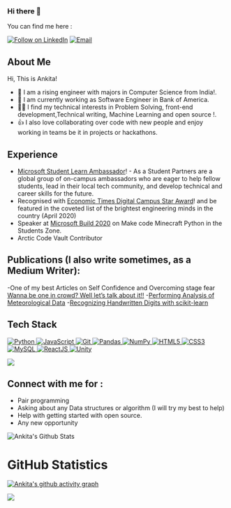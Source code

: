 ### Hi there 👋

<!--
**ankitasharma88990/ankitasharma88990** is a ✨ _special_ ✨ repository because its `README.md` (this file) appears on your GitHub profile.
-->

You can find me here :
<p align="left">
  <a href="https://www.linkedin.com/in/ankita-sharma-83ab64146/"><img title="Follow on LinkedIn" src="https://img.shields.io/badge/LinkedIn-0077B5?style=for-the-badge&logo=linkedin&logoColor=white"/></a>
  <a href="mailto:ankitasharma88990@gmail.com"><img title="Email" src="https://img.shields.io/badge/Gmail-D14836?style=for-the-badge&logo=gmail&logoColor=white"/></a>

## About Me
Hi, This is Ankita!
- 🔭 I am a rising engineer with majors in Computer Science from India!.
- 🌱 I am currently working as Software Engineer in Bank of America.
- 👩‍💻 I find my technical interests in Problem Solving, front-end development,Technical writing, Machine Learning and open source !. 
- 👍 I also love collaborating over code with new people and enjoy working in teams be it in projects or hackathons. 
  
 ## Experience 
- [Microsoft Student Learn Ambassador](https://studentambassadors.microsoft.com/)! - As a Student Partners are a global group of on-campus ambassadors who are eager to help fellow students, lead in their local tech community, and develop technical and career skills for the future.
- Recognised with [Economic Times Digital Campus Star Award](https://economictimes.indiatimes.com/etcampusstars/pasteditions)! and be featured in the coveted list of the brightest engineering minds in the country (April 2020)
- Speaker at [Microsoft Build 2020](https://mybuild.microsoft.com/home) on Make code Minecraft Python in the Students Zone.
- Arctic Code Vault Contributor
  
 ## Publications (I also write sometimes, as a Medium Writer):
  -One of my best Articles on Self Confidence and Overcoming stage fear [Wanna be one in crowd? Well let’s talk about it!!](https://ankitasharma88990.medium.com/)
  -[Performing Analysis of Meteorological Data](https://ankitasharma88990.medium.com/performing-analysis-of-meteorological-data-90625eccb6a3)
  -[Recognizing Handwritten Digits with scikit-learn](https://ankitasharma88990.medium.com/recognizing-handwritten-digits-with-scikit-learn-34ce0705e468)
  
   
## Tech Stack

<p align="left">
 <a href="#">
<img alt="Python" src="https://img.shields.io/badge/python%20-%2314354C.svg?&style=for-the-badge&logo=python&logoColor=white"/>
<img alt="JavaScript" src="https://img.shields.io/badge/javascript%20-%23323330.svg?&style=for-the-badge&logo=javascript&logoColor=%23F7DF1E"/>
<img alt="Git" src="https://img.shields.io/badge/git%20-%23F05033.svg?&style=for-the-badge&logo=git&logoColor=white"/>
<img alt="Pandas" src="https://img.shields.io/badge/pandas%20-%23150458.svg?&style=for-the-badge&logo=pandas&logoColor=white" />
<img alt="NumPy" src="https://img.shields.io/badge/numpy%20-%23013243.svg?&style=for-the-badge&logo=numpy&logoColor=white" />
<img alt="HTML5" src="https://img.shields.io/badge/html5%20-%23E34F26.svg?&style=for-the-badge&logo=html5&logoColor=white"/>
<img alt="CSS3" src="https://img.shields.io/badge/css3%20-%231572B6.svg?&style=for-the-badge&logo=css3&logoColor=white"/>
<img alt='MySQL' src="https://img.shields.io/badge/SQL-MySQL?style=for-the-badge&logo=mysql&color=F29111"/>
<img alt='ReactJS' src="https://img.shields.io/badge/ReactJS-ReactJS?style=for-the-badge&logo=react&color=303030"/> 
<img alt="Unity" src="https://img.shields.io/badge/Unity-Unity?style=for-the-badge&logo=unity&logoColor=fff&color=5C3EB8"/> 
   
![](https://komarev.com/ghpvc/?username=ankitasharma88990&color=79b8ff)
 
 </a>
</p>

## Connect with me for :
  - Pair programming
  - Asking about any Data structures or algorithm (I will try my best to help)
  - Help with getting started with open source.
  - Any new opportunity 
  

![Ankita's Github Stats](https://github-readme-stats.anuraghazra1.vercel.app/api?username=ankitasharma88990&show_icons=true&include_all_commits=true&theme=radical)

<h1 align="left">GitHub Statistics</h1>

[![Ankita's github activity graph](https://activity-graph.herokuapp.com/graph?username=ankitasharma88990&theme=github)](https://github.com/ashutosh00710/github-readme-activity-graph)

<a href="https://github.com/ankitasharma88990">
  <img align="center" src="https://github-readme-stats.vercel.app/api/top-langs/?username=ankitasharma88990&theme=tokyonight&layout=compact&" />
</a>

